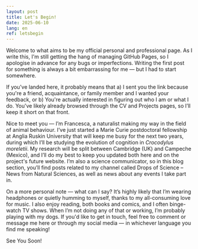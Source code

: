 ```yaml
---
layout: post
title: Let's Begin!
date: 2025-06-10
lang: en
ref: letsbegin
---
```


Welcome to what aims to be my official personal and professional page. As I write this, I'm still getting the hang of managing GitHub Pages, so I apologise in advance for any bugs or imperfections. Writing the first post for something is always a bit embarrassing for me — but I had to start somewhere.

If you've landed here, it probably means that 
a) I sent you the link because you're a friend, acquaintance, or family member and I wanted your feedback, or 
b) You're actually interested in figuring out who I am or what I do. 
You've likely already browsed through the CV and Projects pages, so I’ll keep it short on that front.

Nice to meet you — I’m Francesca, a naturalist making my way in the field of animal behaviour. I’ve just started a Marie Curie postdoctoral fellowship at Anglia Ruskin University that will keep me busy for the next two years, during which I’ll be studying the evolution of cognition in *Crocodylus moreletii*. My research will be split between Cambridge (UK) and Campeche (Mexico), and I’ll do my best to keep you updated both here and on the project's future website.
I’m also a science communicator, so in this blog section, you’ll find posts related to my channel called Drops of Science – News from Natural Sciences, as well as news about any events I take part in.

On a more personal note — what can I say? It’s highly likely that I’m wearing headphones or quietly humming to myself, thanks to my all-consuming love for music. I also enjoy reading, both books and comics, and I often binge-watch TV shows. When I’m not doing any of that or working, I’m probably playing with my dogs.
If you'd like to get in touch, feel free to comment or message me here or through my social media — in whichever language you find me speaking!

See You Soon!

